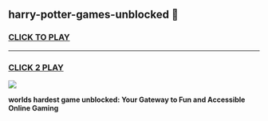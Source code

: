 
## harry-potter-games-unblocked 👋
<h3>
<a href="https://premium.freeplayer.one?title=harry-potter-games-unblocked&ref=14F">CLICK TO PLAY</a></h3>
<hr>

<h3>
<a href="https://premium.freeplayer.one?title=harry-potter-games-unblocked&ref=14F">CLICK 2 PLAY</a>
  
</h3>

<a href="https://premium.freeplayer.one?title=harry-potter-games-unblocked&ref=12F/"><img src="https://clearcache.store/games.png"></a>


**worlds hardest game unblocked: Your Gateway to Fun and Accessible Online Gaming**
